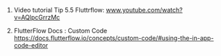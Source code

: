1. Video tutorial Tip 5.5 Fluttrflow:
   www.youtube.com/watch?v=AQlpcGrrzMc
   
2. FlutterFlow Docs : Custom Code
   https://docs.flutterflow.io/concepts/custom-code/#using-the-in-app-code-editor
